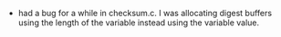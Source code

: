 - had a bug for a while in checksum.c. I was allocating digest buffers using the length of the variable instead using the variable value.
